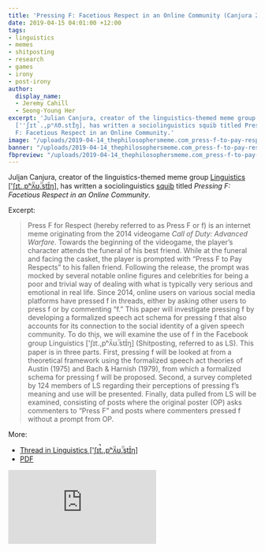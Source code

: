 ```yaml
---
title: 'Pressing F: Facetious Respect in an Online Community (Canjura 2018)'
date: 2019-04-15 04:01:00 +12:00
tags:
- linguistics
- memes
- shitposting
- research
- games
- irony
- post-irony
author:
  display_name:
  - Jeremy Cahill
  - Seong-Young Her
excerpt: 'Julian Canjura, creator of the linguistics-themed meme group Linguistics
  [''ʃɪt̚.,pʰʌ̈̈ʊ̈̈.stɪ̃̃ŋ], has written a sociolinguistics squib titled Pressing
  F: Facetious Respect in an Online Community.'
image: "/uploads/2019-04-14_thephilosophersmeme.com_press-f-to-pay-respects.jpg"
banner: "/uploads/2019-04-14_thephilosophersmeme.com_press-f-to-pay-respects.jpg"
fbpreview: "/uploads/2019-04-14_thephilosophersmeme.com_press-f-to-pay-respects.jpg"
---
```


Julian Canjura, creator of the linguistics-themed meme group <a href="https://www.facebook.com/groups/1077001935778165">Linguistics ['ʃɪt̚.,pʰʌ̈̈ʊ̈̈.stɪ̃̃ŋ]</a>, has written a sociolinguistics <a href="https://en.wikipedia.org/wiki/Squib_(writing)">squib</a> titled <i>Pressing F: Facetious Respect in an Online Community</i>.

Excerpt:

<blockquote>Press F for Respect (hereby referred to as Press F or f) is an internet meme originating from the 2014 videogame <i>Call of Duty: Advanced Warfare</i>. Towards the beginning of the videogame, the player’s character attends the funeral of his best friend. While at the funeral and facing the casket, the player is prompted with “Press F to Pay Respects” to his fallen friend.  Following the release, the prompt was mocked by several notable online figures and celebrities for being a poor and trivial way of dealing with what is typically very serious and emotional in real life.  Since 2014, online users on various social media platforms have pressed f in threads, either by asking other users to press f or by commenting “f.” This paper will investigate pressing f by developing a formalized speech act schema for pressing f that also accounts for its connection to the social identity of a given speech community. To do this, we will examine the use of f in the Facebook group Linguistics ['ʃɪt̚.,pʰʌ̈̈ʊ̈̈.stɪ̃̃ŋ] (Shitposting, referred to as LS). This paper is in three parts. First, pressing f will be looked at from a theoretical framework using the formalized speech act theories of Austin (1975) and Bach & Harnish (1979), from which a formalized schema for pressing f will be proposed. Second, a survey completed by 124 members of LS regarding their perceptions of pressing f’s meaning and use will be presented. Finally, data pulled from LS will be examined, consisting of posts where the original poster (OP) asks commenters to “Press F” and posts where commenters pressed f without a prompt from OP.</blockquote>

More:

<ul>
  <li><a href="https://www.facebook.com/groups/1077001935778165/permalink/1623551057789914/">Thread in Linguistics ['ʃɪt̚.,pʰʌ̈̈ʊ̈̈.stɪ̃̃ŋ]</a></li>
  <li><a href="/uploads/Canjura2018_Pressing-F_Facetious-Respect-in-an-Online-Community.pdf">PDF</a></li>
</ul>

<embed src="https://thephilosophersmeme.com/uploads/Canjura2018_Pressing-F_Facetious-Respect-in-an-Online-Community.pdf" type="application/pdf" />